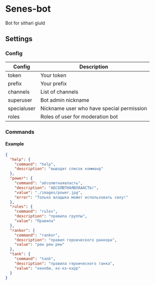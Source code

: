 # Senes-bot
Bot for sithari giuld

## Settings

### Config
Config | Description
------ | ----
token | Your token
prefix | Your prefix
channels | List of channels
superuser | Bot admin nickname
specialuser | Nickname user who have special permission
roles | Roles of user for moderation bot

### Commands

#### Example
```json
{
  "help": {
    "command": "help",
    "description": "выводит список комманд"
  },
  "power": {
    "command": "абсолютнаявласть",
    "description": "АБСОЛЮТНАЯВЛАААСТЬ!",
    "value": "./images/power.jpg",
    "error": "Только владыка может использовать силу!"
  },
  "rules": {
    "command": "rules",
    "description": "правила группы",
    "value": "Правила"
  },
  "rankor": {
    "command": "rankor",
    "description": "правил героического ранкора",
    "value": "pew pew pew"
  },
  "tank": {
    "command": "tank",
    "description": "правила героического танка",
    "value": "кеноби, кх-кх-кхрр"
  }
}
```
